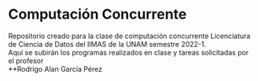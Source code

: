 # Computación Concurrente 

Repositorio creado para la clase de computación concurrente   Licenciatura de Ciencia de Datos del IIMAS de la UNAM semestre 2022-1.   
Aquí se subirán los programas realizados en clase y tareas solicitadas por el profesor   
**Rodrigo Alan García Pérez
